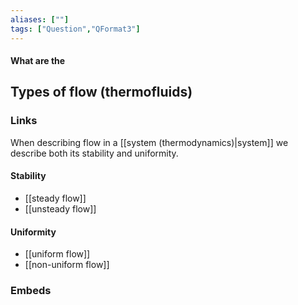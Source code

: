 ```yaml
---
aliases: [""]
tags: ["Question","QFormat3"]
---
```


#### What are the
## Types of flow (thermofluids)
### Links
When describing flow in a [[system (thermodynamics)|system]] we describe both its stability and uniformity.

#### Stability
- [[steady flow]]
- [[unsteady flow]]

#### Uniformity
- [[uniform flow]]
- [[non-uniform flow]]

### Embeds
